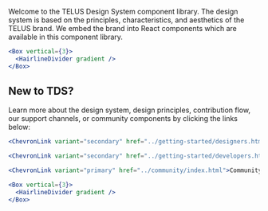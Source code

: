 Welcome to the TELUS Design System component library. The design system is based on the principles, characteristics, and
aesthetics of the TELUS brand. We embed the brand into React components which are available in this component library.

```jsx noeditor
<Box vertical={3}>
  <HairlineDivider gradient />
</Box>
```

## New to TDS?

Learn more about the design system, design principles, contribution flow, our support channels, or community components by clicking the links below:

```jsx noeditor
<ChevronLink variant="secondary" href="../getting-started/designers.html">Getting Started For designers</ChevronLink>
```

```jsx noeditor
<ChevronLink variant="secondary" href="../getting-started/developers.html">Getting Started For developers</ChevronLink>
```

```jsx noeditor
<ChevronLink variant="primary" href="../community/index.html">Community Components</ChevronLink>
```

```jsx noeditor
<Box vertical={3}>
  <HairlineDivider gradient />
</Box>
```
